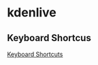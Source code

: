 # kdenlive

## Keyboard Shortcus

[Keyboard Shortcuts](https://docs.kdenlive.org/en/user_interface/shortcuts.html#editing)
